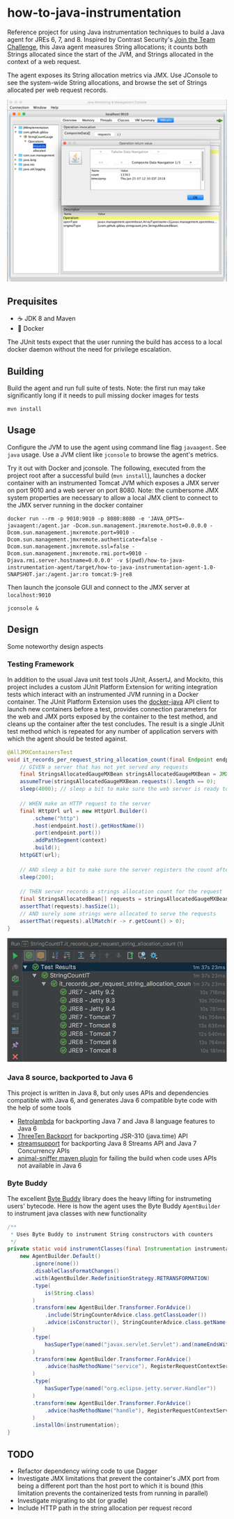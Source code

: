 # how-to-java-instrumentation

Reference project for using Java instrumentation techniques to build a Java
agent for JREs 6, 7, and 8. Inspired by Contrast Security's [Join the Team
Challenge](https://github.com/Contrast-Security-OSS/join-the-team/blob/master/challenges.md),
this Java agent measures String allocations; it counts both Strings allocated
since the start of the JVM, and Strings allocated in the context of a web
request.

The agent exposes its String allocation metrics via JMX. Use JConsole to see
the system-wide String allocations, and browse the set of Strings allocated per
web request records.

![jconsole](./media/jconsole.png)


## Prequisites

* ☕️ JDK 8 and Maven
* 🐳 Docker

The JUnit tests expect that the user running the build has access to a local
docker daemon without the need for privilege escalation.


## Building

Build the agent and run full suite of tests. Note: the first run may take
significantly long if it needs to pull missing docker images for tests

    mvn install


## Usage

Configure the JVM to use the agent using command line flag `javaagent`. See
`java` usage. Use a JVM client like `jconsole` to browse the agent's metrics.

Try it out with Docker and jconsole. The following, executed from the project
root after a successful build (`mvn install`), launches a docker container with
an instrumented Tomcat JVM which exposes a JMX server on port 9010 and a web
server on port 8080. Note: the cumbersome JMX system properties are necessary to
allow a local JMX client to connect to the JMX server running in the docker
container

    docker run --rm -p 9010:9010 -p 8080:8080 -e 'JAVA_OPTS=-javaagent:/agent.jar -Dcom.sun.management.jmxremote.host=0.0.0.0 -Dcom.sun.management.jmxremote.port=9010 -Dcom.sun.management.jmxremote.authenticate=false -Dcom.sun.management.jmxremote.ssl=false -Dcom.sun.management.jmxremote.rmi.port=9010 -Djava.rmi.server.hostname=0.0.0.0' -v $(pwd)/how-to-java-instrumentation-agent/target/how-to-java-instrumentation-agent-1.0-SNAPSHOT.jar:/agent.jar:ro tomcat:9-jre8

Then launch the jconsole GUI and connect to the JMX server at `localhost:9010`

    jconsole &


## Design

Some noteworthy design aspects


### Testing Framework

In addition to the usual Java unit test tools JUnit, AssertJ, and Mockito, this
project includes a custom JUnit Platform Extension for writing integration tests
which interact with an instrumented JVM running in a Docker container. The JUnit
Platform Extension uses the
[docker-java](https://github.com/docker-java/docker-java) API client to launch
new containers before a test, provides connection parameters for the web and JMX
ports exposed by the container to the test method, and cleans up the container
after the test concludes. The result is a single JUnit test method which is
repeated for any number of application servers with which the agent should be
tested against.

```java
@AllJMXContainersTest
void it_records_per_request_string_allocation_count(final Endpoint endpoint, @ServletContainersTest.Context final String context, final MBeanServerConnection mBeanServerConnection) throws InterruptedException {
    // GIVEN a server that has not yet served any requests
    final StringsAllocatedGaugeMXBean stringsAllocatedGaugeMXBean = JMX.newMXBeanProxy(mBeanServerConnection, StringsAllocatedGauge.name(), StringsAllocatedGaugeMXBean.class);
    assumeTrue(stringsAllocatedGaugeMXBean.requests().length == 0);
    sleep(4000); // sleep a bit to make sure the web server is ready to serve requests

    // WHEN make an HTTP request to the server
    final HttpUrl url = new HttpUrl.Builder()
        .scheme("http")
        .host(endpoint.host().getHostName())
        .port(endpoint.port())
        .addPathSegment(context)
        .build();
    httpGET(url);

    // AND sleep a bit to make sure the server registers the count after serving the response
    sleep(200);

    // THEN server records a strings allocation count for the request
    final StringsAllocatedBean[] requests = stringsAllocatedGaugeMXBean.requests();
    assertThat(requests).hasSize(1);
    // AND surely some strings were allocated to serve the requests
    assertThat(requests).allMatch(r -> r.getCount() > 0);
}
```

![junit test run against multiple app servers](./media/junit-tests.png)


### Java 8 source, backported to Java 6

This project is written in Java 8, but only uses APIs and dependencies
compatible with Java 6, and generates Java 6 compatible byte code with the help
of some tools

* [Retrolambda](https://github.com/orfjackal/retrolambda) for backporting Java 7
  and Java 8 language features to Java 6
* [ThreeTen Backport](http://www.threeten.org/threetenbp/) for backporting
  JSR-310 (java.time) API
* [streamsupport](https://github.com/streamsupport/streamsupport) for
  backporting Java 8 Streams API and Java 7 Concurrency APIs
* [animal-sniffer maven
  plugin](http://www.mojohaus.org/animal-sniffer/animal-sniffer-maven-plugin/)
  for failing the build when code uses APIs not available in Java 6


### Byte Buddy

The excellent [Byte Buddy](http://bytebuddy.net) library does the heavy lifting
for instrumeting users' bytecode. Here is how the agent uses the Byte Buddy
`AgentBuilder` to instrument java classes with new functionality

```java
/**
 * Uses Byte Buddy to instrument String constructors with counters
 */
private static void instrumentClasses(final Instrumentation instrumentation) {
    new AgentBuilder.Default()
        .ignore(none())
        .disableClassFormatChanges()
        .with(AgentBuilder.RedefinitionStrategy.RETRANSFORMATION)
        .type(
            is(String.class)
        )
        .transform(new AgentBuilder.Transformer.ForAdvice()
            .include(StringCounterAdvice.class.getClassLoader())
            .advice(isConstructor(), StringCounterAdvice.class.getName())
        )
        .type(
            hasSuperType(named("javax.servlet.Servlet").and(nameEndsWith("Servlet")))
        )
        .transform(new AgentBuilder.Transformer.ForAdvice()
            .advice(hasMethodName("service"), RegisterRequestContextServletAdvice.class.getName())
        )
        .type(
            hasSuperType(named("org.eclipse.jetty.server.Handler"))
        )
        .transform(new AgentBuilder.Transformer.ForAdvice()
            .advice(hasMethodName("handle"), RegisterRequestContextServletAdvice.class.getName())
        )
        .installOn(instrumentation);
}
```


## TODO

* Refactor dependency wiring code to use Dagger
* Investigate JMX limitations that prevent the container's JMX port from being a
  different port than the host port to which it is bound (this limitation
  prevents the containerized tests from running in parallel)
* Investigate migrating to sbt (or gradle)
* Include HTTP path in the string allocation per request record
